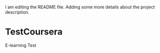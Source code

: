 I am editing the README file. Adding some more details about the project description.
# TestCoursera
E-learning Test

